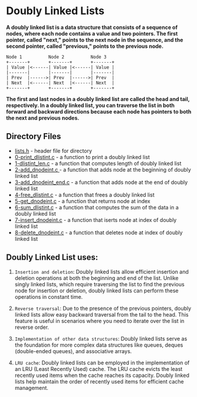 # Doubly Linked Lists

**A doubly linked list is a data structure that consists of a sequence of nodes, where each node contains a value and two pointers. The first pointer, called "next," points to the next node in the sequence, and the second pointer, called "previous," points to the previous node.**

```
Node 1          Node 2          Node 3
+-------+       +-------+       +-------+
| Value |<------| Value |<------| Value |
|-------|       |-------|       |-------|
| Prev  |------>| Prev  |------>| Prev  |
| Next  |<------| Next  |<------| Next  |
+-------+       +-------+       +-------+
```
**The first and last nodes in a doubly linked list are called the head and tail, respectively. In a doubly linked list, you can traverse the list in both forward and backward directions because each node has pointers to both the next and previous nodes.**
<br>

## Directory Files

* [lists.h](lists.h) - header file for directory
* [0-print_dlistint.c](0-print_dlistint.c) - a function to print a doubly linked list
* [1-dlistint_len.c](1-dlistint_len.c) - a function that computes length of doubly linked list
* [2-add_dnodeint.c ](2-add_dnodeint.c ) - a function that adds node at the beginning of doubly linked list
* [3-add_dnodeint_end.c](3-add_dnodeint_end.c) - a function that adds node at the end of doubly linked list
* [4-free_dlistint.c](4-free_dlistint.c) - a function that frees a doubly linked list
* [5-get_dnodeint.c](5-get_dnodeint.c) - a function that returns node at index 
* [6-sum_dlistint.c](6-sum_dlistint.c) - a function that computes the sum of the data in a doubly linked list
* [7-insert_dnodeint.c](7-insert_dnodeint.c) - a function that iserts node at index of doubly linked list
* [8-delete_dnodeint.c](8-delete_dnodeint.c) - a function that deletes node at index of doubly linked list

## Doubly Linked List uses:


1. `Insertion and deletion`: Doubly linked lists allow efficient insertion and deletion operations at both the beginning and end of the list. Unlike singly linked lists, which require traversing the list to find the previous node for insertion or deletion, doubly linked lists can perform these operations in constant time.

2. `Reverse traversal`: Due to the presence of the previous pointers, doubly linked lists allow easy backward traversal from the tail to the head. This feature is useful in scenarios where you need to iterate over the list in reverse order.

3. `Implementation of other data structures`: Doubly linked lists serve as the foundation for more complex data structures like queues, deques (double-ended queues), and associative arrays.

4. `LRU cache`: Doubly linked lists can be employed in the implementation of an LRU (Least Recently Used) cache. The LRU cache evicts the least recently used items when the cache reaches its capacity. Doubly linked lists help maintain the order of recently used items for efficient cache management.
